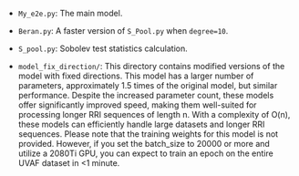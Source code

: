 - `My_e2e.py`: The main model.
- `Beran.py`: A faster version of `S_Pool.py` when `degree=10`.
- `S_pool.py`: Sobolev test statistics calculation.

  
- `model_fix_direction/`: This directory contains modified versions of the model with fixed directions. This model has a larger number of parameters, approximately 1.5 times of the original model, but similar performance. Despite the increased parameter count, these models offer significantly improved speed, making them well-suited for processing longer RRI sequences of length n. With a complexity of O(n), these models can efficiently handle large datasets and longer RRI sequences.   Please note that the training weights for this model is not provided. However, if you set the batch_size to 20000 or more and utilize a 2080Ti GPU, you can expect to train an epoch on the entire UVAF dataset in <1 minute. 
